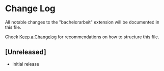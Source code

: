 # Change Log

All notable changes to the "bachelorarbeit" extension will be documented in this file.

Check [Keep a Changelog](http://keepachangelog.com/) for recommendations on how to structure this file.

## [Unreleased]

- Initial release